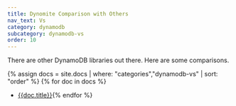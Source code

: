 ```yaml
---
title: Dynomite Comparison with Others
nav_text: Vs
category: dynamodb
subcategory: dynamodb-vs
order: 10
---
```


There are other DynamoDB libraries out there. Here are some comparisons.

{% assign docs = site.docs | where: "categories","dynamodb-vs" | sort: "order" %}
{% for doc in docs %}
* [{{doc.title}}]({{doc.url}}){% endfor %}
